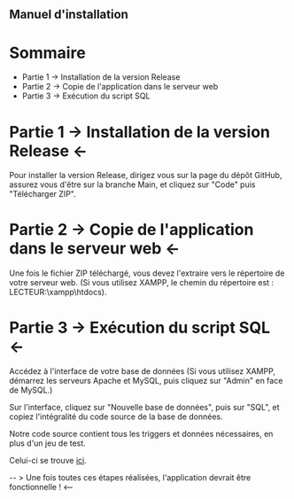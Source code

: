 ## Manuel d'installation 

# Sommaire 

- Partie 1 -> Installation de la version Release
- Partie 2 -> Copie de l'application dans le serveur web
- Partie 3 -> Exécution du script SQL


# Partie 1 -> Installation de la version Release <-

Pour installer la version Release, dirigez vous sur la page du dépôt GitHub, assurez vous d'être sur la branche Main, et cliquez sur "Code" puis "Télécharger ZIP".


# Partie 2 -> Copie de l'application dans le serveur web <-

Une fois le fichier ZIP téléchargé, vous devez l'extraire vers le répertoire de votre serveur web. (Si vous utilisez XAMPP, le chemin du répertoire est : LECTEUR:\xampp\htdocs).


# Partie 3 -> Exécution du script SQL <-

Accédez à l'interface de votre base de données (Si vous utilisez XAMPP, démarrez les serveurs Apache et MySQL, puis cliquez sur "Admin" en face de MySQL.)

Sur l'interface, cliquez sur "Nouvelle base de données", puis sur "SQL", et copiez l'intégralité du code source de la base de données.

Notre code source contient tous les triggers et données nécessaires, en plus d'un jeu de test. 

Celui-ci se trouve [ici](../../../sql/appresto.sql).


-- > Une fois toutes ces étapes réalisées, l'application devrait être fonctionnelle ! <--